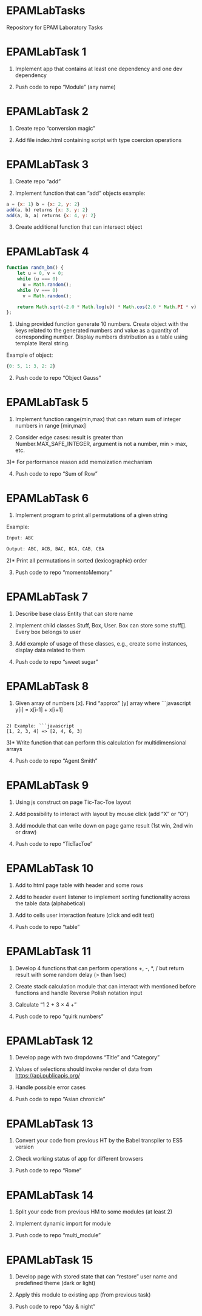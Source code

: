 # EPAMLabTasks
Repository for EPAM Laboratory Tasks
# EPAMLabTask 1

1) Implement app that contains at least one dependency and one dev dependency​

2) Push code to repo “Module” (any name)

# EPAMLabTask 2

1) Create repo “conversion magic”​

2) Add file index.html containing script with type coercion operations​

# EPAMLabTask 3

1) Create repo “add”​

2) Implement function that can “add” objects​
example: 
```javascript
a = {x: 1} b = {x: 2, y: 2} ​
add(a, b) returns {x: 3, y: 2}​
add(a, b, a) returns {x: 4, y: 2}
```
3) Create additional function that can intersect object​

# EPAMLabTask 4

```javascript
function randn_bm() {  
    let u = 0, v = 0;  
    while (u === 0)
      u = Math.random();  
    while (v === 0) 
      v = Math.random();  

    return Math.sqrt(-2.0 * Math.log(u)) * Math.cos(2.0 * Math.PI * v) * 2 | 0;
}; ​
```

1) Using provided function generate 10 numbers. Create object with the keys related to the generated numbers and value as a quantity of corresponding number. Display numbers distribution as a table using template literal string.​

Example of object: 
```javascript
{0: 5, 1: 3, 2: 2}​
```

2) Push code to repo “Object Gauss”

# EPAMLabTask 5

1) Implement function range(min,max) that can return sum of integer numbers in range [min,max]

2) Consider edge cases: result is greater than Number.MAX_SAFE_INTEGER, argument is not a number, min > max, etc.

3)* For performance reason add memoization mechanism

4) Push code to repo “Sum of Row”

# EPAMLabTask 6

1) Implement program to print all permutations of a given string​

Example:
```javascript
Input: ABC​

Output: ABC, ACB, BAC, BCA, CAB, CBA​
```
2)* Print all permutations in sorted (lexicographic) order​

3) Push code to repo “momentoMemory”

# EPAMLabTask 7

1) Describe base class Entity that can store name​

2) Implement child classes Stuff, Box, User. Box can store some stuff[]. Every box belongs to user​

3) Add example of usage of these classes, e.g., create some instances, display data related to them​

4) Push code to repo “sweet sugar”

# EPAMLabTask 8

1) Given array of numbers [x]. Find “approx” [y] array where ```javascript
y[i] = x[i-1] + x[i+1]​
```

2) Example: ```javascript
[1, 2, 3, 4] => [2, 4, 6, 3]​
```

3)* Write function that can perform this calculation for multidimensional arrays​

4) Push code to repo “Agent Smith”

# EPAMLabTask 9

1) Using js construct on page Tic-Tac-Toe layout​

2) Add possibility to interact with layout by mouse click (add “X” or “O”)​

3) Add module that can write down on page game result (1st win, 2nd win or draw)​

4) Push code to repo “TicTacToe”

# EPAMLabTask 10

1) Add to html page table with header and some rows​

2) Add to header event listener to implement sorting functionality across the table data (alphabetical)​

3) Add to cells user interaction feature (click and edit text)​

4) Push code to repo “table”

# EPAMLabTask 11

1) Develop 4 functions that can perform operations +, -, *, / but return result with some random delay (> than 1sec)​

2) Create stack calculation module that can interact with mentioned before functions and handle Reverse Polish notation input​

3) Calculate “1 2 + 3 × 4 +”​

4) Push code to repo “quirk numbers”

# EPAMLabTask 12

1) Develop page with two dropdowns “Title” and “Category”​

2) Values of selections should invoke render of data from https://api.publicapis.org/​

3) Handle possible error cases​

4) Push code to repo “Asian chronicle”

# EPAMLabTask 13

1) Convert your code from previous HT by the Babel transpiler to ES5 version​

2) Check working status of app for different browsers​

3) Push code to repo “Rome”

# EPAMLabTask 14

1) Split your code from previous HM to some modules (at least 2)​

2) Implement dynamic import for module​

3) Push code to repo “multi_module”

# EPAMLabTask 15

1) Develop page with stored state that can “restore” user name and predefined theme (dark or light)​

2) Apply this module to existing app (from previous task)​

3) Push code to repo “day & night”